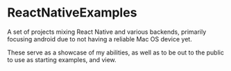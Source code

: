 # ReactNativeExamples
A set of projects mixing React Native and various backends, primarily focusing android due to not having a reliable Mac OS device yet.

These serve as a showcase of my abilities, as well as to be out to the public to use as starting examples, and view.
